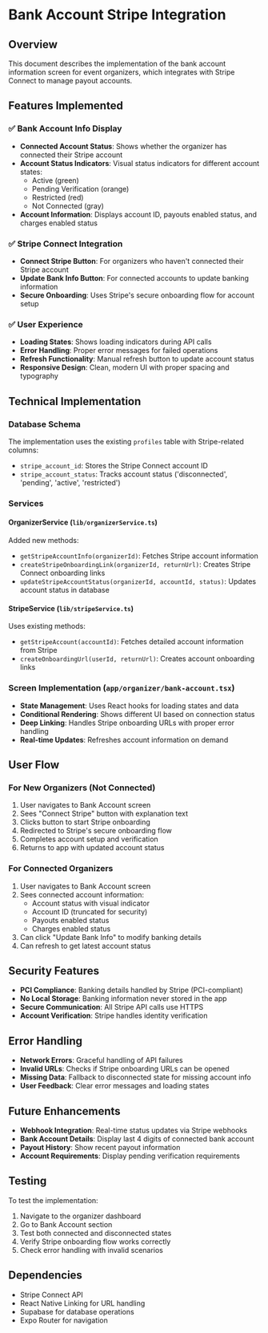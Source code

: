# Bank Account Stripe Integration

## Overview
This document describes the implementation of the bank account information screen for event organizers, which integrates with Stripe Connect to manage payout accounts.

## Features Implemented

### ✅ Bank Account Info Display
- **Connected Account Status**: Shows whether the organizer has connected their Stripe account
- **Account Status Indicators**: Visual status indicators for different account states:
  - Active (green)
  - Pending Verification (orange)
  - Restricted (red)
  - Not Connected (gray)
- **Account Information**: Displays account ID, payouts enabled status, and charges enabled status

### ✅ Stripe Connect Integration
- **Connect Stripe Button**: For organizers who haven't connected their Stripe account
- **Update Bank Info Button**: For connected accounts to update banking information
- **Secure Onboarding**: Uses Stripe's secure onboarding flow for account setup

### ✅ User Experience
- **Loading States**: Shows loading indicators during API calls
- **Error Handling**: Proper error messages for failed operations
- **Refresh Functionality**: Manual refresh button to update account status
- **Responsive Design**: Clean, modern UI with proper spacing and typography

## Technical Implementation

### Database Schema
The implementation uses the existing `profiles` table with Stripe-related columns:
- `stripe_account_id`: Stores the Stripe Connect account ID
- `stripe_account_status`: Tracks account status ('disconnected', 'pending', 'active', 'restricted')

### Services

#### OrganizerService (`lib/organizerService.ts`)
Added new methods:
- `getStripeAccountInfo(organizerId)`: Fetches Stripe account information
- `createStripeOnboardingLink(organizerId, returnUrl)`: Creates Stripe Connect onboarding links
- `updateStripeAccountStatus(organizerId, accountId, status)`: Updates account status in database

#### StripeService (`lib/stripeService.ts`)
Uses existing methods:
- `getStripeAccount(accountId)`: Fetches detailed account information from Stripe
- `createOnboardingUrl(userId, returnUrl)`: Creates account onboarding links

### Screen Implementation (`app/organizer/bank-account.tsx`)
- **State Management**: Uses React hooks for loading states and data
- **Conditional Rendering**: Shows different UI based on connection status
- **Deep Linking**: Handles Stripe onboarding URLs with proper error handling
- **Real-time Updates**: Refreshes account information on demand

## User Flow

### For New Organizers (Not Connected)
1. User navigates to Bank Account screen
2. Sees "Connect Stripe" button with explanation text
3. Clicks button to start Stripe onboarding
4. Redirected to Stripe's secure onboarding flow
5. Completes account setup and verification
6. Returns to app with updated account status

### For Connected Organizers
1. User navigates to Bank Account screen
2. Sees connected account information:
   - Account status with visual indicator
   - Account ID (truncated for security)
   - Payouts enabled status
   - Charges enabled status
3. Can click "Update Bank Info" to modify banking details
4. Can refresh to get latest account status

## Security Features
- **PCI Compliance**: Banking details handled by Stripe (PCI-compliant)
- **No Local Storage**: Banking information never stored in the app
- **Secure Communication**: All Stripe API calls use HTTPS
- **Account Verification**: Stripe handles identity verification

## Error Handling
- **Network Errors**: Graceful handling of API failures
- **Invalid URLs**: Checks if Stripe onboarding URLs can be opened
- **Missing Data**: Fallback to disconnected state for missing account info
- **User Feedback**: Clear error messages and loading states

## Future Enhancements
- **Webhook Integration**: Real-time status updates via Stripe webhooks
- **Bank Account Details**: Display last 4 digits of connected bank account
- **Payout History**: Show recent payout information
- **Account Requirements**: Display pending verification requirements

## Testing
To test the implementation:
1. Navigate to the organizer dashboard
2. Go to Bank Account section
3. Test both connected and disconnected states
4. Verify Stripe onboarding flow works correctly
5. Check error handling with invalid scenarios

## Dependencies
- Stripe Connect API
- React Native Linking for URL handling
- Supabase for database operations
- Expo Router for navigation 